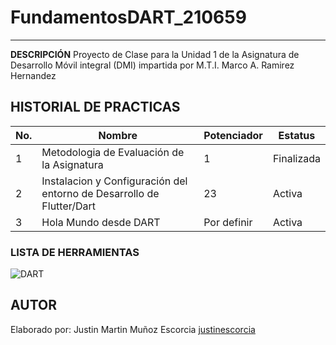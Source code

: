 # FundamentosDART_210659
----
**DESCRIPCIÓN**
Proyecto de Clase para la Unidad 1 de la Asignatura de Desarrollo Móvil integral (DMI) impartida por M.T.I. Marco A. Ramirez Hernandez

## HISTORIAL DE PRACTICAS
|No.|Nombre|Potenciador|Estatus|
|--|--|--|--|
|1|Metodologia de Evaluación de la Asignatura|1|Finalizada|
|2|Instalacion y Configuración del entorno de Desarrollo de Flutter/Dart|23|Activa|
|3|Hola Mundo desde DART|Por definir|Activa|

### LISTA DE HERRAMIENTAS
![DART](https://img.shields.io/badge/Dart-0175C2?style-for-the-badge&logo=dart&logoColor=white)

## AUTOR
Elaborado por: Justin Martin Muñoz Escorcia [justinescorcia](https://github.com/justinescorcia)